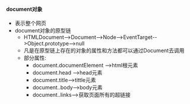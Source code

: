 #### document对象

- 表示整个网页
- document对象的原型链
  - HTMLDocument-->Document-->Node-->EventTarget-->Object.prototype-->null
  - 凡是在原型链上存在的对象的属性和方法都可以通过Document去调用
  - 部分属性:
    - document.documentElement -->html根元素
    - document.head -->head元素
    - document.title-->tittle元素
    - document..body-->body元素
    - document..links-->获取页面所有的超链接